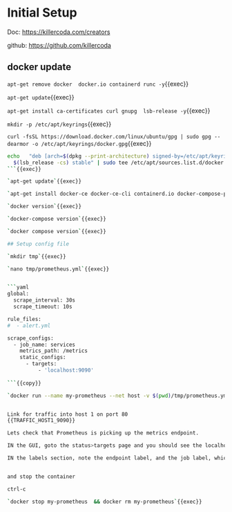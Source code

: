 
# Initial Setup

Doc: https://killercoda.com/creators

github: https://github.com/killercoda

## docker update

`apt-get remove docker  docker.io containerd runc -y`{{exec}}   

`apt-get update`{{exec}}   

`apt-get install ca-certificates curl gnupg  lsb-release -y`{{exec}}   

`mkdir -p /etc/apt/keyrings`{{exec}}   

`curl -fsSL https://download.docker.com/linux/ubuntu/gpg | sudo gpg --dearmor -o /etc/apt/keyrings/docker.gpg`{{exec}}   

```bash
echo   "deb [arch=$(dpkg --print-architecture) signed-by=/etc/apt/keyrings/docker.gpg] https://download.docker.com/linux/ubuntu \
  $(lsb_release -cs) stable" | sudo tee /etc/apt/sources.list.d/docker.list > /dev/null
```{{exec}}   

`apt-get update`{{exec}}   

`apt-get install docker-ce docker-ce-cli containerd.io docker-compose-plugin -y `{{exec}}   

`docker version`{{exec}}   

`docker-compose version`{{exec}}   

`docker compose version`{{exec}}

## Setup config file

`mkdir tmp`{{exec}}     

`nano tmp/prometheus.yml`{{exec}}   


```yaml
global:
  scrape_interval: 30s
  scrape_timeout: 10s

rule_files:
#  - alert.yml

scrape_configs:
  - job_name: services
    metrics_path: /metrics
    static_configs:
      - targets:
          - 'localhost:9090'
            
```{{copy}}

`docker run --name my-prometheus --net host -v $(pwd)/tmp/prometheus.yml:/etc/prometheus/prometheus.yml -p 9090:9090 prom/prometheus`{{exec}}


Link for traffic into host 1 on port 80
{{TRAFFIC_HOST1_9090}}

Lets check that Prometheus is picking up the metrics endpoint.

IN the GUI, goto the status>targets page and you should see the localhost:9090 (Prometheus metrics) endpoint up. You may have to wait a minute.

IN the labels section, note the endpoint label, and the job label, which is the job_name in the prometheus config yml


and stop the container

ctrl-c

`docker stop my-prometheus  && docker rm my-prometheus`{{exec}}
